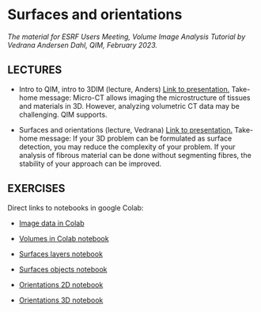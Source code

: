 # Surfaces and orientations

*The material for ESRF Users Meeting, Volume Image Analysis Tutorial by Vedrana Andersen Dahl, QIM, February 2023.*


## LECTURES
- Intro to QIM, intro to 3DIM  (lecture, Anders) [Link to presentation.](https://drive.google.com/file/d/1GHWZaNWdymsDziM6Cq3cbRm7Oqo6qd6H/view)
  Take-home message: Micro-CT allows imaging the microstructure of tissues and materials in 3D. However, analyzing volumetric CT data may be challenging. QIM supports.

- Surfaces and orientations (lecture, Vedrana) [Link to presentation.](https://drive.google.com/file/d/115D8DAnExdRdPLwEFTq9gLhr-5adgAwp/view?usp=sharing)
  Take-home message: If your 3D problem can be formulated as surface detection, you may reduce the complexity of your problem. If your analysis of fibrous material can be done without segmenting fibres, the stability of your approach can be improved.



## EXERCISES

Direct links to notebooks in google Colab:
- [Image data in Colab](https://colab.research.google.com/github/vedranaa/teaching-notebooks/blob/main/Image_data_in_Colab.ipynb)

- [Volumes in Colab notebook](Volume_data_in_colab.ipynb)
- [Surfaces layers notebook](Surfaces_Detect_Layers.ipynb)
- [Surfaces objects notebook](Surfaces_Detect_Objects.ipynb)
- [Orientations 2D notebook](Orientations_2D_examples.ipynb)
- [Orientations 3D notebook](Orientations_Small_3D_example.ipynb)
